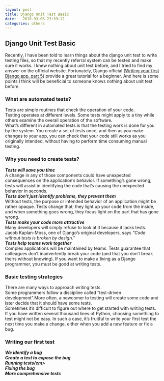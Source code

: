 ```yaml
---
layout: post
title: Django Unit Test Basic
date:   2018-03-06 23:39:12
categories: others
---
```


<h2>Django Unit Test Basic</h2>
Recently, I have been told to learn things about the django unit test to write testing files, so that my recently referral system can be tested and make sure it works. I knew nothing about unit test before, and I tried to find my answer on the official website. Fortunately, Django official (<a href="https://docs.djangoproject.com/en/dev/intro/tutorial05">Writing your first Django app, part 5</a>) provide a great tutorial for a beginner. And here is some points I think will be beneficial to someone knows nothing about unit test before. <br/>

<h3>What are automated tests?</h3>
Tests are simple routines that check the operation of your code.<br/>
Testing operates at different levels. Some tests might apply to a tiny while others examine the overall operation of the software.<br/>
What’s different in automated tests is that the testing work is done for you by the system. You create a set of tests once, and then as you make changes to your app, you can check that your code still works as you originally intended, without having to perform time consuming manual testing.<br/>

<h3>Why you need to create tests?</h3>
<strong><em>Tests will save you time</em></strong><br/>
A change in any of those components could have unexpected consequences on the application’s behavior. If something’s gone wrong, tests will assist in identifying the code that’s causing the unexpected behavior in seconds.<br/>
<strong><em>Tests don’t just identify problems, they prevent them</em></strong><br/>
Without tests, the purpose or intended behavior of an application might be rather opaque. 
Tests change that; they light up your code from the inside, and when something goes wrong, they focus light on the part that has gone wrong.<br/>
<strong><em>Tests make your code more attractive</em></strong><br/>
Many developers will simply refuse to look at it because it lacks tests. Jacob Kaplan-Moss, one of Django’s original developers, says <em>“Code without tests is broken by design.”</em><br/>
<strong><em>Tests help teams work together</em></strong><br/>
Complex applications will be maintained by teams. Tests guarantee that colleagues don’t inadvertently break your code (and that you don’t break theirs without knowing). If you want to make a living as a Django programmer, you must be good at writing tests.<br/>

<h3>Basic testing strategies</h3>
There are many ways to approach writing tests.<br/>
Some programmers follow a discipline called “test-driven development".More often, a newcomer to testing will create some code and later decide that it should have some tests.<br/>
Sometimes it’s difficult to figure out where to get started with writing tests. If you have written several thousand lines of Python, choosing something to test might not be easy. In such a case, it’s fruitful to write your first test the next time you make a change, either when you add a new feature or fix a bug.<br/>

<h3>Writing our first test</h3>
<strong><em>We identify a bug</em></strong><br/>
<strong><em>Create a test to expose the bug</em></strong><br/>
<strong><em>Running tests/em></strong><br/>
<strong><em>Fixing the bug</em></strong><br/>
<strong><em>More comprehensive tests</em></strong><br/>





























